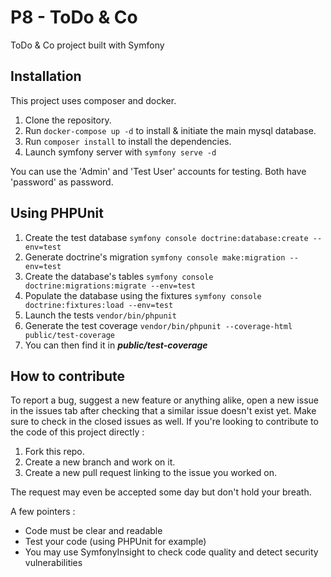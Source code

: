 # P8 - ToDo & Co
ToDo & Co project built with Symfony
## Installation
This project uses composer and docker.

1. Clone the repository.
2. Run `docker-compose up -d` to install & initiate the main mysql database.
3. Run `composer install` to install the dependencies.
4. Launch symfony server with `symfony serve -d`

You can use the 'Admin' and 'Test User' accounts for testing. Both have 'password' as password.

## Using PHPUnit

1. Create the test database `symfony console doctrine:database:create --env=test`
2. Generate doctrine's migration `symfony console make:migration --env=test`
3. Create the database's tables `symfony console doctrine:migrations:migrate --env=test`
4. Populate the database using the fixtures `symfony console doctrine:fixtures:load --env=test`
5. Launch the tests `vendor/bin/phpunit`
6. Generate the test coverage `vendor/bin/phpunit --coverage-html public/test-coverage`
7. You can then find it in ***public/test-coverage***

## How to contribute

To report a bug, suggest a new feature or anything alike, open a new issue in the issues tab after checking that a similar issue doesn't exist yet. Make sure to check in the closed issues as well.
If you're looking to contribute to the code of this project directly :

1. Fork this repo.
2. Create a new branch and work on it.
3. Create a new pull request linking to the issue you worked on.

The request may even be accepted some day but don't hold your breath.

A few pointers :

- Code must be clear and readable
- Test your code (using PHPUnit for example)
- You may use SymfonyInsight to check code quality and detect security vulnerabilities
